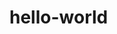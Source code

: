 <html>
  <style>
  .green-text {
  color: green;
  }
  </style>
  
# hello-world
<h2 class="green-text>First repository</h2>

<p>
  My name is Manny, and my teenage nickname was Moos. I'm starting my programming journey today - woop woop!
</p>
</html>

